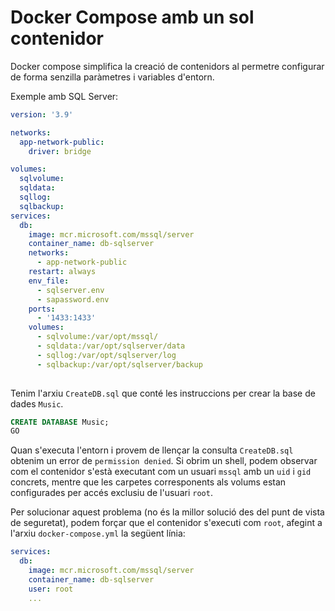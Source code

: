 # Docker Compose amb un sol contenidor

Docker compose simplifica la creació de contenidors al permetre configurar de forma senzilla paràmetres i variables d'entorn.

Exemple amb SQL Server:

```yaml
version: '3.9'

networks:
  app-network-public:
    driver: bridge

volumes:
  sqlvolume:
  sqldata:
  sqllog:
  sqlbackup:
services:
  db:
    image: mcr.microsoft.com/mssql/server
    container_name: db-sqlserver
    networks:
      - app-network-public
    restart: always
    env_file:
      - sqlserver.env
      - sapassword.env
    ports:
      - '1433:1433'
    volumes:
      - sqlvolume:/var/opt/mssql/
      - sqldata:/var/opt/sqlserver/data
      - sqllog:/var/opt/sqlserver/log
      - sqlbackup:/var/opt/sqlserver/backup
      
```

Tenim l'arxiu `CreateDB.sql` que conté les instruccions per crear la base de dades `Music`.

```sql
CREATE DATABASE Music;
GO
```

Quan s'executa l'entorn i provem de llençar la consulta `CreateDB.sql` obtenim un error de `permission denied`. Si obrim un shell, podem observar com el contenidor s'està executant com un usuari `mssql` amb un `uid` i `gid` concrets, mentre que les carpetes corresponents als volums estan configurades per accés exclusiu de l'usuari `root`.

Per solucionar aquest problema (no és la millor solució des del punt de vista de seguretat), podem forçar que el contenidor s'executi com `root`, afegint a l'arxiu `docker-compose.yml` la següent línia:

```yaml
services:
  db:
    image: mcr.microsoft.com/mssql/server
    container_name: db-sqlserver
    user: root
    ...
```
